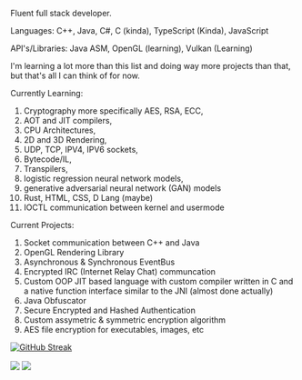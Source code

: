 Fluent full stack developer.

Languages: C++, Java, C#, C (kinda), TypeScript (Kinda), JavaScript

API's/Libraries: Java ASM, OpenGL (learning), Vulkan (Learning)

I'm learning a lot more than this list and doing way more projects than that, but that's all I can think of for now.

Currently Learning:
1. Cryptography more specifically AES, RSA, ECC,
2. AOT and JIT compilers,
3. CPU Architectures,
4. 2D and 3D Rendering,
5. UDP, TCP, IPV4, IPV6 sockets,
6. Bytecode/IL,
7. Transpilers,
8. logistic regression neural network models,
9. generative adversarial neural network (GAN) models
10. Rust, HTML, CSS, D Lang (maybe)
11. IOCTL communication between kernel and usermode

Current Projects:
1. Socket communication between C++ and Java
2. OpenGL Rendering Library
3. Asynchronous & Synchronous EventBus
4. Encrypted IRC (Internet Relay Chat) communcation
5. Custom OOP JIT based language with custom compiler written in C and a native function interface similar to the JNI (almost done actually)
6. Java Obfuscator
7. Secure Encrypted and Hashed Authentication
8. Custom assymetric & symmetric encryption algorithm
9. AES file encryption for executables, images, etc

[![GitHub Streak](https://streak-stats.demolab.com/?user=brayd3n1337)](https://git.io/streak-stats)

<img align="center" src="https://github-readme-stats.vercel.app/api/top-langs/?username=brayd3n1337&count_private=true&theme=bear&langs_count=7"/> 
<img align="center" src="https://github-readme-stats.vercel.app/api?username=brayd3n1337&count_private=true&theme=bear" />  


